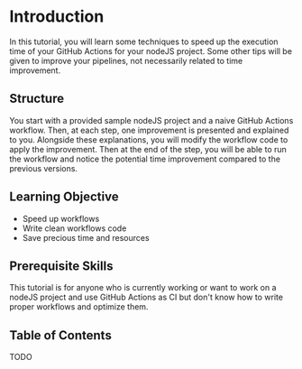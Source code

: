 # Introduction

In this tutorial, you will learn some techniques to speed up the execution time of your GitHub Actions for your nodeJS project. Some other tips will be given to improve your pipelines, not necessarily related to time improvement.

## Structure

You start with a provided sample nodeJS project and a naive GitHub Actions workflow. Then, at each step, one improvement is presented and explained to you. Alongside these explanations, you will modify the workflow code to apply the improvement. Then at the end of the step, you will be able to run the workflow and notice the potential time improvement compared to the previous versions.

## Learning Objective

- Speed up workflows
- Write clean workflows code
- Save precious time and resources

## Prerequisite Skills

This tutorial is for anyone who is currently working or want to work on a nodeJS project and use GitHub Actions as CI but don't know how to write proper workflows and optimize them.

## Table of Contents

TODO